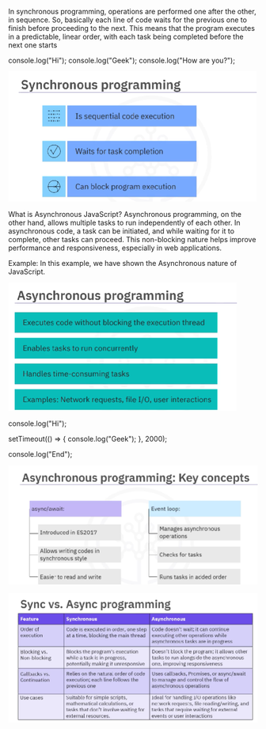 


<!-- What is Synchronous JavaScript? -->
In synchronous programming, operations are performed one after the other, in sequence. So, basically each line of code waits for the previous one to finish before proceeding to the next. This means that the program executes in a predictable, linear order, with each task being completed before the next one starts


console.log("Hi");
console.log("Geek");
console.log("How are you?");

![alt text](image.png)



What is Asynchronous JavaScript?
Asynchronous programming, on the other hand, allows multiple tasks to run independently of each other. In asynchronous code, a task can be initiated, and while waiting for it to complete, other tasks can proceed. This non-blocking nature helps improve performance and responsiveness, especially in web applications.

Example: In this example, we have shown the Asynchronous nature of JavaScript.


![alt text](image-1.png)


console.log("Hi");

setTimeout(() => {
    console.log("Geek");
}, 2000);

console.log("End");

![Asynchronous Programming KeyConcepts](image-2.png)



![Async VS Synchronous ](image-3.png)